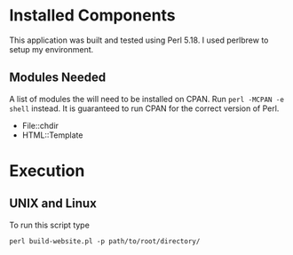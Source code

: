 # Installed Components
This application was built and tested using Perl 5.18. I used perlbrew to setup my environment. 

## Modules Needed
A list of modules the will need to be installed on CPAN. Run ``perl -MCPAN -e shell`` instead. It is guaranteed to run CPAN for the correct version of Perl. 

  * File::chdir
  * HTML::Template

# Execution

## UNIX and Linux
To run this script type

~~~~~~~~~~~~~~~~~~~~~~~~
perl build-website.pl -p path/to/root/directory/
~~~~~~~~~~~~~~~~~~~~~~~~



